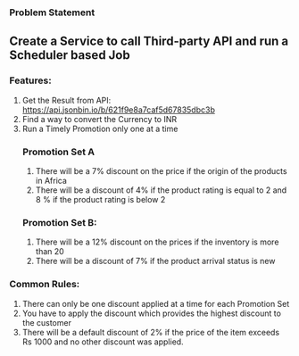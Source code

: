 
### Problem Statement
## Create a Service to call Third-party API and run a Scheduler based Job

### Features: 

1. Get the Result from API: https://api.jsonbin.io/b/621f9e8a7caf5d67835dbc3b
2. Find a way to convert the Currency to INR
3. Run a Timely Promotion only one at a time
    ### Promotion Set A
      1. There will be a 7% discount on the price if the origin of the products in Africa
      2. There will be a discount of 4% if the product rating is equal to 2 and 8 % if the product rating is below 2
    ### Promotion Set B:
      1. There will be a 12% discount on the prices if the inventory is more than 20
      2. There will be a discount of 7% if the product arrival status is new
### Common Rules:
1. There can only be one discount applied at a time for each Promotion Set
2. You have to apply the discount which provides the highest discount to the customer
3. There will be a default discount of 2% if the price of the item exceeds Rs 1000 and no other discount was applied.
